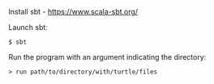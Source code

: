 
Install sbt - https://www.scala-sbt.org/

Launch sbt:

    $ sbt

Run the program with an argument indicating the directory:

    > run path/to/directory/with/turtle/files

